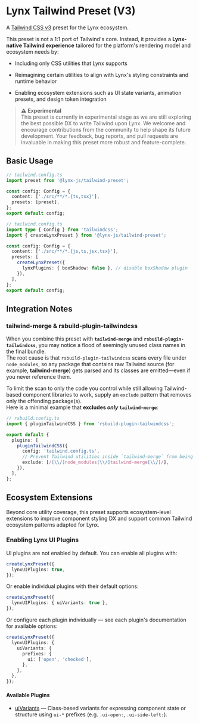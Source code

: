 # Lynx Tailwind Preset (V3)

A [Tailwind CSS v3](https://v3.tailwindcss.com/) preset for the Lynx ecosystem.

This preset is not a 1:1 port of Tailwind's core. Instead, it provides a **Lynx-native Tailwind experience** tailored for the platform's rendering model and ecosystem needs by:

- Including only CSS utilities that Lynx supports

- Reimagining certain utilities to align with Lynx's styling constraints and runtime behavior

- Enabling ecosystem extensions such as UI state variants, animation presets, and design token integration

> **⚠️ Experimental**\
> This preset is currently in experimental stage as we are still exploring the best possible DX to write Tailwind upon Lynx. We welcome and encourage contributions from the community to help shape its future development. Your feedback, bug reports, and pull requests are invaluable in making this preset more robust and feature-complete.

## Basic Usage

```ts
// tailwind.config.ts
import preset from '@lynx-js/tailwind-preset';

const config: Config = {
  content: ['./src/**/*.{ts,tsx}'],
  presets: [preset],
};
export default config;
```

```ts
// tailwind.config.ts
import type { Config } from 'tailwindcss';
import { createLynxPreset } from '@lynx-js/tailwind-preset';

const config: Config = {
  content: ['./src/**/*.{js,ts,jsx,tsx}'],
  presets: [
    createLynxPreset({
      lynxPlugins: { boxShadow: false }, // disable boxShadow plugin
    }),
  ],
};
export default config;
```

## Integration Notes

### tailwind-merge & rsbuild-plugin-tailwindcss

When you combine this preset with **`tailwind-merge`** and **`rsbuild-plugin-tailwindcss`**, you may notice a flood of seemingly unused class names in the final bundle.\
The root cause is that `rsbuild-plugin-tailwindcss` scans every file under `node_modules`, so any package that contains raw Tailwind source (for example, **tailwind-merge**) gets parsed and its classes are emitted—even if you never reference them.

To limit the scan to only the code you control while still allowing Tailwind-based component libraries to work, supply an `exclude` pattern that removes only the offending package(s).\
Here is a minimal example that **excludes _only_ `tailwind-merge`**:

```ts
// rsbuild.config.ts
import { pluginTailwindCSS } from 'rsbuild-plugin-tailwindcss';

export default {
  plugins: [
    pluginTailwindCSS({
      config: 'tailwind.config.ts',
      // Prevent Tailwind utilities inside `tailwind-merge` from being scanned
      exclude: [/[\\/]node_modules[\\/]tailwind-merge[\\/]/],
    }),
  ],
};
```

## Ecosystem Extensions

Beyond core utility coverage, this preset supports ecosystem-level extensions to improve component styling DX and support common Tailwind ecosystem patterns adapted for Lynx.

### Enabling Lynx UI Plugins

UI plugins are not enabled by default. You can enable all plugins with:

```ts
createLynxPreset({
  lynxUIPlugins: true,
});
```

Or enable individual plugins with their default options:

```ts
createLynxPreset({
  lynxUIPlugins: { uiVariants: true },
});
```

Or configure each plugin individually — see each plugin's documentation for available options:

```ts
createLynxPreset({
  lynxUIPlugins: {
    uiVariants: {
      prefixes: {
        ui: ['open', 'checked'],
      },
    },
  },
});
```

#### Available Plugins

- [uiVariants](https://github.com/lynx-family/lynx-stack/tree/main/packages/third-party/tailwind-preset/docs/plugins/lynx-ui/uiVariants.md) — Class-based variants for expressing component state or structure using `ui-*` prefixes (e.g. `.ui-open:`, `.ui-side-left:`).
